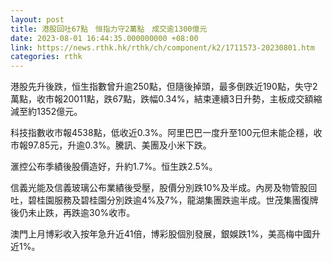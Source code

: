 ```yaml
---
layout: post
title: 港股回吐67點　恒指力守2萬點　成交逾1300億元
date: 2023-08-01 16:44:35.000000000 +08:00
link: https://news.rthk.hk/rthk/ch/component/k2/1711573-20230801.htm
categories: rthk
---
```


港股先升後跌，恒生指數曾升逾250點，但隨後掉頭，最多倒跌近190點，失守2萬點，收市報20011點，跌67點，跌幅0.34%，結束連續3日升勢，主板成交額縮減至約1352億元。

科技指數收市報4538點，低收近0.3%。阿里巴巴一度升至100元但未能企穩，收市報97.85元，升逾0.3%。騰訊、美團及小米下跌。

滙控公布季績後股價造好，升約1.7%。恒生跌2.5%。

信義光能及信義玻璃公布業績後受壓，股價分別跌10%及半成。內房及物管股回吐，碧桂園服務及碧桂園分別跌逾4%及7%，龍湖集團跌逾半成。世茂集團復牌後仍未止跌，再跌逾30%收市。

澳門上月博彩收入按年急升近41倍，博彩股個別發展，銀娛跌1%，美高梅中國升近1%。
